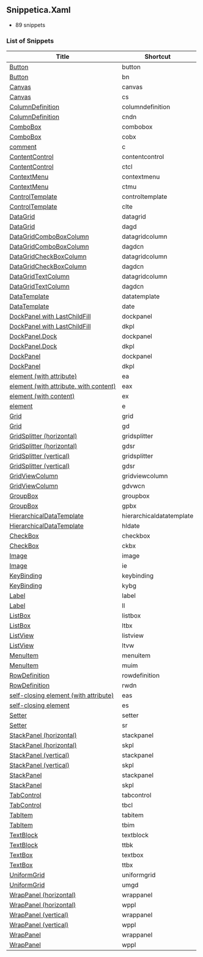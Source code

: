 ﻿## Snippetica.Xaml

* 89 snippets

### List of Snippets

Title | Shortcut
----- | --------
[Button](Button.snippet)|button
[Button](Button_.snippet)|bn
[Canvas](Canvas.snippet)|canvas
[Canvas](Canvas_.snippet)|cs
[ColumnDefinition](ColumnDefinition.snippet)|columndefinition
[ColumnDefinition](ColumnDefinition_.snippet)|cndn
[ComboBox](ComboBox.snippet)|combobox
[ComboBox](ComboBox_.snippet)|cobx
[comment](Comment.snippet)|c
[ContentControl](ContentControl.snippet)|contentcontrol
[ContentControl](ContentControl_.snippet)|ctcl
[ContextMenu](ContextMenu.snippet)|contextmenu
[ContextMenu](ContextMenu_.snippet)|ctmu
[ControlTemplate](ControlTemplate.snippet)|controltemplate
[ControlTemplate](ControlTemplate_.snippet)|clte
[DataGrid](DataGrid.snippet)|datagrid
[DataGrid](DataGrid_.snippet)|dagd
[DataGridComboBoxColumn](DataGridComboBoxColumn.snippet)|datagridcolumn
[DataGridComboBoxColumn](DataGridComboBoxColumn_.snippet)|dagdcn
[DataGridCheckBoxColumn](DataGridCheckBoxColumn.snippet)|datagridcolumn
[DataGridCheckBoxColumn](DataGridCheckBoxColumn_.snippet)|dagdcn
[DataGridTextColumn](DataGridTextColumn.snippet)|datagridcolumn
[DataGridTextColumn](DataGridTextColumn_.snippet)|dagdcn
[DataTemplate](DataTemplate.snippet)|datatemplate
[DataTemplate](DataTemplate_.snippet)|date
[DockPanel with LastChildFill](DockPanelLastChildFill.snippet)|dockpanel
[DockPanel with LastChildFill](DockPanelLastChildFill_.snippet)|dkpl
[DockPanel.Dock](DockPanelDock.snippet)|dockpanel
[DockPanel.Dock](DockPanelDock_.snippet)|dkpl
[DockPanel](DockPanel.snippet)|dockpanel
[DockPanel](DockPanel_.snippet)|dkpl
[element (with attribute)](ElementWithAttribute.snippet)|ea
[element (with attribute, with content)](ElementWithAttributeWithContent.snippet)|eax
[element (with content)](ElementWithContent.snippet)|ex
[element](Element.snippet)|e
[Grid](Grid.snippet)|grid
[Grid](Grid_.snippet)|gd
[GridSplitter (horizontal)](GridSplitterHorizontal.snippet)|gridsplitter
[GridSplitter (horizontal)](GridSplitterHorizontal_.snippet)|gdsr
[GridSplitter (vertical)](GridSplitterVertical.snippet)|gridsplitter
[GridSplitter (vertical)](GridSplitterVertical_.snippet)|gdsr
[GridViewColumn](GridViewColumn.snippet)|gridviewcolumn
[GridViewColumn](GridViewColumn_.snippet)|gdvwcn
[GroupBox](GroupBox.snippet)|groupbox
[GroupBox](GroupBox_.snippet)|gpbx
[HierarchicalDataTemplate](HierarchicalDataTemplate.snippet)|hierarchicaldatatemplate
[HierarchicalDataTemplate](HierarchicalDataTemplate_.snippet)|hldate
[CheckBox](CheckBox.snippet)|checkbox
[CheckBox](CheckBox_.snippet)|ckbx
[Image](Image.snippet)|image
[Image](Image_.snippet)|ie
[KeyBinding](KeyBinding.snippet)|keybinding
[KeyBinding](KeyBinding_.snippet)|kybg
[Label](Label.snippet)|label
[Label](Label_.snippet)|ll
[ListBox](ListBox.snippet)|listbox
[ListBox](ListBox_.snippet)|ltbx
[ListView](ListView.snippet)|listview
[ListView](ListView_.snippet)|ltvw
[MenuItem](MenuItem.snippet)|menuitem
[MenuItem](MenuItem_.snippet)|muim
[RowDefinition](RowDefinition.snippet)|rowdefinition
[RowDefinition](RowDefinition_.snippet)|rwdn
[self-closing element (with attribute)](SelfClosingElementWithAttribute.snippet)|eas
[self-closing element](SelfClosingElement.snippet)|es
[Setter](Setter.snippet)|setter
[Setter](Setter_.snippet)|sr
[StackPanel (horizontal)](StackPanelHorizontal.snippet)|stackpanel
[StackPanel (horizontal)](StackPanelHorizontal_.snippet)|skpl
[StackPanel (vertical)](StackPanelVertical.snippet)|stackpanel
[StackPanel (vertical)](StackPanelVertical_.snippet)|skpl
[StackPanel](StackPanel.snippet)|stackpanel
[StackPanel](StackPanel_.snippet)|skpl
[TabControl](TabControl.snippet)|tabcontrol
[TabControl](TabControl_.snippet)|tbcl
[TabItem](TabItem.snippet)|tabitem
[TabItem](TabItem_.snippet)|tbim
[TextBlock](TextBlock.snippet)|textblock
[TextBlock](TextBlock_.snippet)|ttbk
[TextBox](TextBox.snippet)|textbox
[TextBox](TextBox_.snippet)|ttbx
[UniformGrid](UniformGrid.snippet)|uniformgrid
[UniformGrid](UniformGrid_.snippet)|umgd
[WrapPanel (horizontal)](WrapPanelHorizontal.snippet)|wrappanel
[WrapPanel (horizontal)](WrapPanelHorizontal_.snippet)|wppl
[WrapPanel (vertical)](WrapPanelVertical.snippet)|wrappanel
[WrapPanel (vertical)](WrapPanelVertical_.snippet)|wppl
[WrapPanel](WrapPanel.snippet)|wrappanel
[WrapPanel](WrapPanel_.snippet)|wppl
